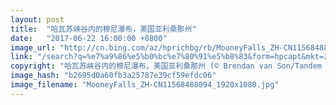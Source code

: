 ```yaml
---
layout: post
title:  "哈瓦苏峡谷内的穆尼瀑布，美国亚利桑那州"
date:   "2017-06-22 16:00:00 +0800"
image_url: "http://cn.bing.com/az/hprichbg/rb/MooneyFalls_ZH-CN11568488094_1920x1080.jpg"
link: "/search?q=%e7%a9%86%e5%b0%bc%e7%80%91%e5%b8%83&form=hpcapt&mkt=zh-cn"
copyright: "哈瓦苏峡谷内的穆尼瀑布，美国亚利桑那州 (© Brendan van Son/Tandem Stills + Motion)"
image_hash: "b2695d0a60fb3a25787e39cf59efdc06"
image_filename: "MooneyFalls_ZH-CN11568488094_1920x1080.jpg"
---
```

